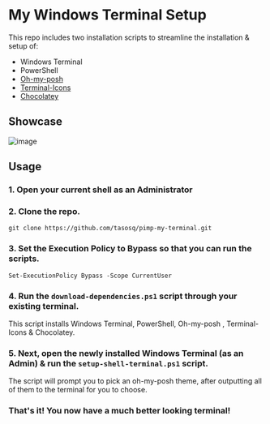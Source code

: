 # My Windows Terminal Setup

This repo includes two installation scripts to streamline the installation & setup of:

- Windows Terminal
- PowerShell
- [Oh-my-posh](https://ohmyposh.dev/)
- [Terminal-Icons](https://github.com/devblackops/Terminal-Icons)
- [Chocolatey](https://chocolatey.org/)

## Showcase

![image](https://github.com/tasosq/pimp-my-terminal/assets/105006739/a512f3df-1749-49c5-a828-bbe57cfc0091)

## Usage

### 1. Open your current shell as an Administrator

### 2. Clone the repo.

```
git clone https://github.com/tasosq/pimp-my-terminal.git
```

### 3. Set the Execution Policy to Bypass so that you can run the scripts.

```
Set-ExecutionPolicy Bypass -Scope CurrentUser
```

### 4. Run the `download-dependencies.ps1` script through your existing terminal.

This script installs Windows Terminal, PowerShell, Oh-my-posh , Terminal-Icons & Chocolatey.

### 5. Next, open the newly installed Windows Terminal (as an Admin) & run the `setup-shell-terminal.ps1` script.

The script will prompt you to pick an oh-my-posh theme, after outputting all of them to the terminal for you to choose.

### That's it! You now have a much better looking terminal!
